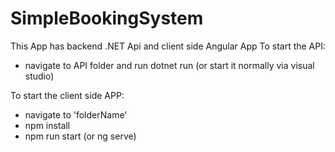 # SimpleBookingSystem
This App has backend .NET Api and client side Angular App
To start the API:
- navigate to API folder  and run dotnet run (or start it normally via visual studio)


To start the client side APP:
- navigate to 'folderName'
- npm install
- npm run start (or ng serve)
